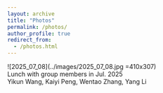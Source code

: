 ```yaml
---
layout: archive
title: "Photos"
permalink: /photos/
author_profile: true
redirect_from: 
  - /photos.html
---
```



![2025_07_08](../images/2025_07_08.jpg =410x307)    
Lunch with group members in Jul. 2025  
Yikun Wang, Kaiyi Peng, Wentao Zhang, Yang Li
